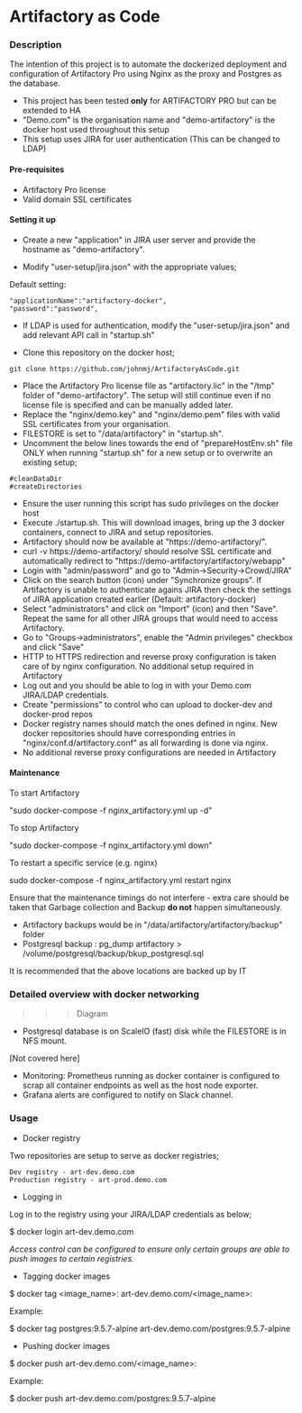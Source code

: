 # Artifactory as Code

### Description
The intention of this project is to automate the dockerized deployment and configuration of Artifactory Pro using Nginx as the proxy and Postgres as the database.

* This project has been tested **only** for ARTIFACTORY PRO but can be extended to HA
* "Demo.com" is the organisation name and "demo-artifactory" is the docker host used throughout this setup
* This setup uses JIRA for user authentication (This can be changed to LDAP)

#### Pre-requisites

* Artifactory Pro license
* Valid domain SSL certificates


#### Setting it up

* Create a new "application" in JIRA user server and provide the hostname as "demo-artifactory".

* Modify "user-setup/jira.json" with the appropriate values;

Default setting:
```
"applicationName":"artifactory-docker",
"password":"password",
```
* If LDAP is used for authentication, modify the "user-setup/jira.json" and add relevant API call in "startup.sh"

* Clone this repository on the docker host;

```
git clone https://github.com/johnmj/ArtifactoryAsCode.git
```

* Place the Artifactory Pro license file as "artifactory.lic" in the "/tmp" folder of "demo-artifactory". The setup will still continue even if no license file is specified and can be manually added later.
* Replace the "nginx/demo.key" and "nginx/demo.pem" files with valid SSL certificates from your organisation.
* FILESTORE is set to "/data/artifactory" in "startup.sh". 
* Uncomment the below lines towards the end of "prepareHostEnv.sh" file ONLY when running "startup.sh" for a new setup or to overwrite an existing setup;
```
#cleanDataDir
#createDirectories
```

* Ensure the user running this script has sudo privileges on the docker host
* Execute ./startup.sh. This will download images, bring up the 3 docker containers, connect to JIRA and setup repositories.
* Artifactory should now be available at "https://demo-artifactory/".
* curl -v https://demo-artifactory/ should resolve SSL certificate and automatically redirect to "https://demo-artifactory/artifactory/webapp"
* Login with "admin/password" and go to "Admin->Security->Crowd/JIRA"
* Click on the search button (icon) under "Synchronize groups". If Artifactory is unable to authenticate agains JIRA then check the settings of JIRA application created earlier (Default: artifactory-docker)
* Select "administrators" and click on "Import" (icon) and then "Save". Repeat the same for all other JIRA groups that would need to access Artifactory.
* Go to "Groups->administrators", enable the "Admin privileges" checkbox and click "Save"
* HTTP to HTTPS redirection and reverse proxy configuration is taken care of by nginx configuration. No additional setup required in Artifactory
* Log out and you should be able to log in with your Demo.com JIRA/LDAP credentials.
* Create "permissions" to control who can upload to docker-dev and docker-prod repos
* Docker registry names should match the ones defined in nginx. New docker repositories should have corresponding entries in "nginx/conf.d/artifactory.conf" as all forwarding is done via nginx.
* No additional reverse proxy configurations are needed in Artifactory

#### Maintenance

To start Artifactory

"sudo docker-compose -f nginx_artifactory.yml up -d"

To stop Artifactory

"sudo docker-compose -f nginx_artifactory.yml down"

To restart a specific service (e.g. nginx)

sudo docker-compose -f nginx_artifactory.yml restart nginx


Ensure that the maintenance timings do not interfere - extra care should be taken that Garbage collection and Backup **do not** happen simultaneously.

* Artifactory backups would be in "/data/artifactory/artifactory/backup" folder
* Postgresql backup : pg_dump artifactory > /volume/postgresql/backup/bkup_postgresql.sql

It is recommended that the above locations are backed up by IT

### Detailed overview with docker networking

>>>Diagram


* Postgresql database is on ScaleIO (fast) disk while the FILESTORE is in NFS mount.

[Not covered here]
* Monitoring: Prometheus running as docker container is configured to scrap all container endpoints as well as the host node exporter.
* Grafana alerts are configured to notify on Slack channel.



### Usage

* Docker registry

Two repositories are setup to serve as docker registries;

    Dev registry - art-dev.demo.com
    Production registry - art-prod.demo.com

* Logging in

Log in to the registry using your JIRA/LDAP credentials as below;

$ docker login art-dev.demo.com

_Access control can be configured to ensure only certain groups are able to push images to certain registries._

* Tagging docker images

$ docker tag <image_name>:<tag> art-dev.demo.com/<image_name>:<tag>

Example:

$ docker tag postgres:9.5.7-alpine art-dev.demo.com/postgres:9.5.7-alpine


* Pushing docker images

$ docker push art-dev.demo.com/<image_name>:<tag>

Example:

$ docker push art-dev.demo.com/postgres:9.5.7-alpine
